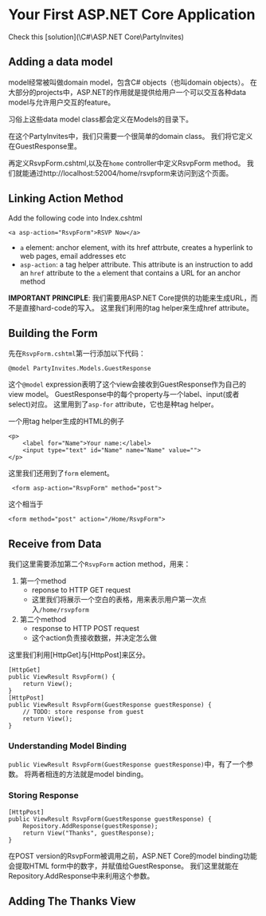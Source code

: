 ﻿# Your First ASP.NET Core Application

Check this [solution](\C#\ASP.NET Core\PartyInvites)

## Adding a data model

model经常被叫做domain model，包含C# objects（也叫domain objects）。
在大部分的projects中，ASP.NET的作用就是提供给用户一个可以交互各种data model与允许用户交互的feature。

习俗上这些data model class都会定义在Models的目录下。

在这个PartyInvites中，我们只需要一个很简单的domain class。
我们将它定义在GuestResponse里。

再定义RsvpForm.cshtml,以及在`home` controller中定义RsvpForm method。
我们就能通过http://localhost:52004/home/rsvpform来访问到这个页面。

## Linking Action Method

Add the following code into Index.cshtml

	<a asp-action="RsvpForm">RSVP Now</a>
	
* `a` element: anchor element, with its href attrbute, creates a hyperlink to web pages, email addresses etc
* `asp-action`: a tag helper attribute. This attribute is an instruction to add an `href` attribute to the `a` element that contains a URL for an anchor method

**IMPORTANT PRINCIPLE**: 我们需要用ASP.NET Core提供的功能来生成URL，而不是直接hard-code的写入。
这里我们利用的tag helper来生成href attribute。

## Building the Form

先在`RsvpForm.cshtml`第一行添加以下代码：

	@model PartyInvites.Models.GuestResponse
	
这个`@model` expression表明了这个view会接收到GuestResponse作为自己的view model。
GuestResponse中的每个property与一个label、input(或者select)对应。
这里用到了`asp-for` attribute，它也是种tag helper。

一个用tag helper生成的HTML的例子

	<p>
		<label for="Name">Your name:</label>
		<input type="text" id="Name" name="Name" value="">
	</p>
	
这里我们还用到了`form` element。

	 <form asp-action="RsvpForm" method="post">
	 
 这个相当于
 
	<form method="post" action="/Home/RsvpForm">
	
## Receive from Data

我们这里需要添加第二个`RsvpForm` action method，用来：

1. 第一个method
	* reponse to HTTP GET request
	* 这里我们将展示一个空白的表格，用来表示用户第一次点入`/home/rsvpform`
1. 第二个method
	* response to HTTP POST request
	* 这个action负责接收数据，并决定怎么做
	
	
这里我们利用[HttpGet]与[HttpPost]来区分。
	
	[HttpGet]
	public ViewResult RsvpForm() {
		return View();
	}
	[HttpPost]
	public ViewResult RsvpForm(GuestResponse guestResponse) {
		// TODO: store response from guest
		return View();
	}
	
### Understanding Model Binding

`public ViewResult RsvpForm(GuestResponse guestResponse)`中，有了一个参数。
将两者相连的方法就是model binding。

### Storing Response

	[HttpPost]
	public ViewResult RsvpForm(GuestResponse guestResponse) {
		Repository.AddResponse(guestResponse);
		return View("Thanks", guestResponse);
	}
	
在POST version的RsvpForm被调用之前，ASP.NET Core的model binding功能会提取HTML form中的数字，并赋值给GuestResponse。
我们这里就能在Repository.AddResponse中来利用这个参数。

## Adding The Thanks View
	